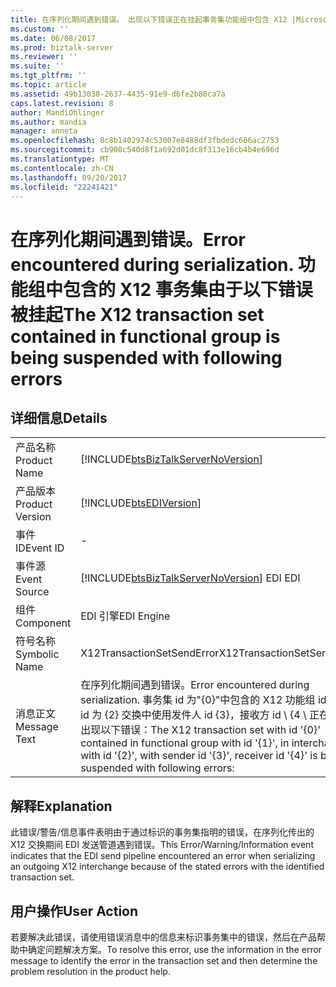 ```yaml
---
title: 在序列化期间遇到错误。 出现以下错误正在挂起事务集功能组中包含 X12 |Microsoft 文档
ms.custom: ''
ms.date: 06/08/2017
ms.prod: biztalk-server
ms.reviewer: ''
ms.suite: ''
ms.tgt_pltfrm: ''
ms.topic: article
ms.assetid: 49b13038-2637-4435-91e9-d6fe2b80ca7a
caps.latest.revision: 8
author: MandiOhlinger
ms.author: mandia
manager: anneta
ms.openlocfilehash: 8c8b1402974c53007e8488df3fbdedc666ac2753
ms.sourcegitcommit: cb908c540d8f1a692d01dc8f313e16cb4b4e696d
ms.translationtype: MT
ms.contentlocale: zh-CN
ms.lasthandoff: 09/20/2017
ms.locfileid: "22241421"
---
```

# <a name="error-encountered-during-serialization-the-x12-transaction-set-contained-in-functional-group-is-being-suspended-with-following-errors"></a><span data-ttu-id="705c3-103">在序列化期间遇到错误。</span><span class="sxs-lookup"><span data-stu-id="705c3-103">Error encountered during serialization.</span></span> <span data-ttu-id="705c3-104">功能组中包含的 X12 事务集由于以下错误被挂起</span><span class="sxs-lookup"><span data-stu-id="705c3-104">The X12 transaction set contained in functional group is being suspended with following errors</span></span>
## <a name="details"></a><span data-ttu-id="705c3-105">详细信息</span><span class="sxs-lookup"><span data-stu-id="705c3-105">Details</span></span>  
  
|||  
|-|-|  
|<span data-ttu-id="705c3-106">产品名称</span><span class="sxs-lookup"><span data-stu-id="705c3-106">Product Name</span></span>|[!INCLUDE[btsBizTalkServerNoVersion](../includes/btsbiztalkservernoversion-md.md)]|  
|<span data-ttu-id="705c3-107">产品版本</span><span class="sxs-lookup"><span data-stu-id="705c3-107">Product Version</span></span>|[!INCLUDE[btsEDIVersion](../includes/btsediversion-md.md)]|  
|<span data-ttu-id="705c3-108">事件 ID</span><span class="sxs-lookup"><span data-stu-id="705c3-108">Event ID</span></span>|-|  
|<span data-ttu-id="705c3-109">事件源</span><span class="sxs-lookup"><span data-stu-id="705c3-109">Event Source</span></span>|[!INCLUDE[btsBizTalkServerNoVersion](../includes/btsbiztalkservernoversion-md.md)]<span data-ttu-id="705c3-110"> EDI</span><span class="sxs-lookup"><span data-stu-id="705c3-110"> EDI</span></span>|  
|<span data-ttu-id="705c3-111">组件</span><span class="sxs-lookup"><span data-stu-id="705c3-111">Component</span></span>|<span data-ttu-id="705c3-112">EDI 引擎</span><span class="sxs-lookup"><span data-stu-id="705c3-112">EDI Engine</span></span>|  
|<span data-ttu-id="705c3-113">符号名称</span><span class="sxs-lookup"><span data-stu-id="705c3-113">Symbolic Name</span></span>|<span data-ttu-id="705c3-114">X12TransactionSetSendError</span><span class="sxs-lookup"><span data-stu-id="705c3-114">X12TransactionSetSendError</span></span>|  
|<span data-ttu-id="705c3-115">消息正文</span><span class="sxs-lookup"><span data-stu-id="705c3-115">Message Text</span></span>|<span data-ttu-id="705c3-116">在序列化期间遇到错误。</span><span class="sxs-lookup"><span data-stu-id="705c3-116">Error encountered during serialization.</span></span> <span data-ttu-id="705c3-117">事务集 id 为"{0}"中包含的 X12 功能组 id {1}，id 为 {2} 交换中使用发件人 id {3}，接收方 id \ {4 \ 正在挂起出现以下错误：</span><span class="sxs-lookup"><span data-stu-id="705c3-117">The X12 transaction set with id '{0}' contained in functional group with id '{1}', in interchange with id '{2}', with sender id '{3}', receiver id '{4}' is being suspended with following errors:</span></span>|  
  
## <a name="explanation"></a><span data-ttu-id="705c3-118">解释</span><span class="sxs-lookup"><span data-stu-id="705c3-118">Explanation</span></span>  
 <span data-ttu-id="705c3-119">此错误/警告/信息事件表明由于通过标识的事务集指明的错误，在序列化传出的 X12 交换期间 EDI 发送管道遇到错误。</span><span class="sxs-lookup"><span data-stu-id="705c3-119">This Error/Warning/Information event indicates that the EDI send pipeline encountered an error when serializing an outgoing X12 interchange because of the stated errors with the identified transaction set.</span></span>  
  
## <a name="user-action"></a><span data-ttu-id="705c3-120">用户操作</span><span class="sxs-lookup"><span data-stu-id="705c3-120">User Action</span></span>  
 <span data-ttu-id="705c3-121">若要解决此错误，请使用错误消息中的信息来标识事务集中的错误，然后在产品帮助中确定问题解决方案。</span><span class="sxs-lookup"><span data-stu-id="705c3-121">To resolve this error, use the information in the error message to identify the error in the transaction set and then determine the problem resolution in the product help.</span></span>